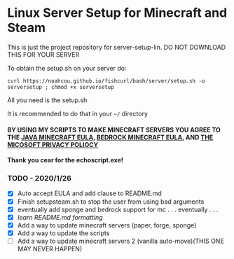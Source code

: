 # Linux Server Setup for Minecraft and Steam
This is just the project repository for server-setup-lin. DO NOT DOWNLOAD THIS FOR YOUR SERVER

To obtain the setup.sh on your server do: 

`curl https://noahcou.github.io/fishcurl/bash/server/setup.sh -o serversetup ; chmod +x serversetup`

All you need is the setup.sh

It is recommended to do that in your `~/` directory

#### BY USING MY SCRIPTS TO MAKE MINECRAFT SERVERS YOU AGREE TO THE [JAVA MINECRAFT EULA](https://account.mojang.com/documents/minecraft_eula), [BEDROCK MINECRAFT EULA](https://account.mojang.com/terms), AND [THE MICOSOFT PRIVACY POLIOCY](https://privacy.microsoft.com/en-US/privacystatement)

**Thank you cear for the echoscript.exe!**

### TODO - 2020/1/26
- [x] Auto accept EULA and add clause to README.md
- [x] Finish setupsteam.sh to stop the user from using bad arguments
- [x] eventually add sponge and bedrock support for mc . . . eventually . . .
- [x] *learn README.md formatting*
- [x] Add a way to update minecraft servers (paper, forge, sponge)
- [x] Add a way to update the scripts
- [ ] Add a way to update minecraft servers 2 (vanilla auto-move)(THIS ONE MAY NEVER HAPPEN)